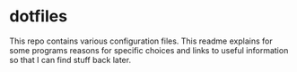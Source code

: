 # dotfiles

This repo contains various configuration files. This readme explains for some programs reasons for specific choices and links to useful information so that I can find stuff back later.
